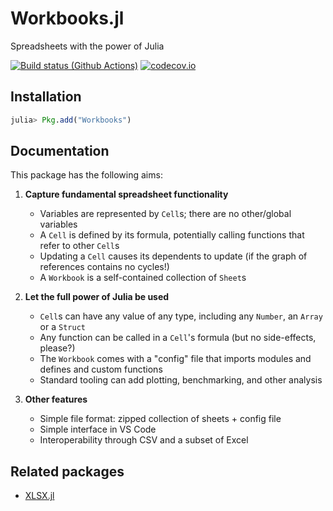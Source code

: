# Workbooks.jl

Spreadsheets with the power of Julia

[![Build status (Github Actions)](https://github.com/sylvaticus/MyAwesomePackage.jl/workflows/CI/badge.svg)](https://github.com/sylvaticus/MyAwesomePackage.jl/actions)
[![codecov.io](http://codecov.io/github/sylvaticus/MyAwesomePackage.jl/coverage.svg?branch=main)](http://codecov.io/github/sylvaticus/MyAwesomePackage.jl?branch=main)

## Installation

```julia
julia> Pkg.add("Workbooks")
```


## Documentation

This package has the following aims:

1. **Capture fundamental spreadsheet functionality**
    - Variables are represented by `Cell`s; there are no other/global variables
    - A `Cell` is defined by its formula, potentially calling functions that refer to other `Cell`s
    - Updating a `Cell` causes its dependents to update (if the graph of references contains no cycles!)
    - A `Workbook` is a self-contained collection of `Sheet`s

2. **Let the full power of Julia be used**
    - `Cell`s can have any value of any type, including any `Number`, an `Array` or a `Struct`
    - Any function can be called in a `Cell`'s formula (but no side-effects, please?)
    - The `Workbook` comes with a "config" file that imports modules and defines and custom functions
    - Standard tooling can add plotting, benchmarking, and other analysis

3. **Other features**
    - Simple file format: zipped collection of sheets + config file
    - Simple interface in VS Code
    - Interoperability through CSV and a subset of Excel


## Related packages

* [XLSX.jl](https://github.com/felipenoris/XLSX.jl)